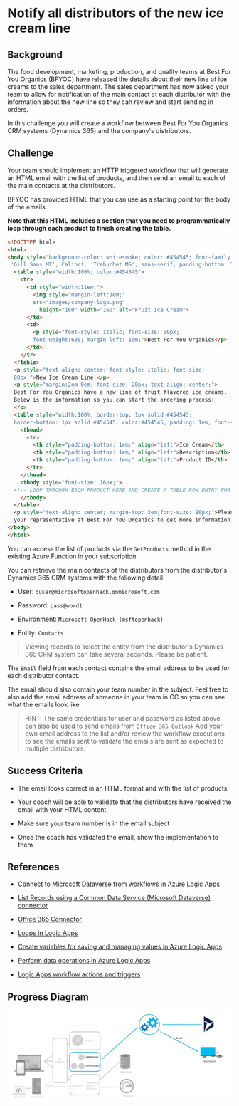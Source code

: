 # Notify all distributors of the new ice cream line

## Background

The food development, marketing, production, and quality teams at Best For You Organics (BFYOC) have released the details about their new line of ice creams to the sales department. The sales department has now asked your team to allow for notification of the main contact at each distributor with the information about the new line so they can review and start sending in orders.

In this challenge you will create a workflow between Best For You Organics CRM systems (Dynamics 365) and the company's distributors.  

## Challenge

Your team should implement an HTTP triggered workflow that will generate an HTML email with the list of products, and then send an email to each of the main contacts at the distributors.

BFYOC has provided HTML that you can use as a starting point for the body of the emails.  

**Note that this HTML includes a section that you need to programmatically loop through each product to finish creating the table.**

```HTML
<!DOCTYPE html>
<html>
<body style="background-color: whitesmoke; color: #454545; font-family:'Gill Sans',
 'Gill Sans MT', Calibri, 'Trebuchet MS', sans-serif; padding-bottom: 3em;">
  <table style="width:100%; color:#454545">
    <tr>
      <td style="width:11em;">
        <img style="margin-left:1em;"
        src="images/company-logo.png"
          height="160" width="160" alt="Fruit Ice Cream">
      </td>
      <td>
        <p style="font-style: italic; font-size: 50px;
        font-weight:600; margin-left: 1em;">Best For You Organics</p>
      </td>
    </tr>
  </table>
  <p style="text-align: center; font-style: italic; font-size:
  80px;">New Ice Cream Line!</p>
  <p style="margin:2em 0em; font-size: 20px; text-align: center;">
  Best For You Organics have a new line of fruit flavored ice creams.
  Below is the information so you can start the ordering process:
  </p>
  <table style="width:100%; border-top: 1px solid #454545;
  border-bottom: 1px solid #454545; color:#454545; padding: 1em; font-size: 20px;">
    <thead>
      <tr>
        <th style="padding-bottom: 1em;" align="left">Ice Cream</th>
        <th style="padding-bottom: 1em;" align="left">Description</th>
        <th style="padding-bottom: 1em;" align="left">Product ID</th>
      </tr>
    </thead>
    <tbody style="font-size: 16px;">
  <!-- LOOP THROUGH EACH PRODUCT HERE AND CREATE A TABLE ROW ENTRY FOR EACH -->
    </tbody>
  </table>
  <p style="text-align: center; margin-top: 3em;font-size: 20px;">Please contact
  your representative at Best For You Organics to get more information..</p>
</body>
</html>
```

You can access the list of products via the `GetProducts` method in the existing Azure Function in your subscription.

You can retrieve the main contacts of the distributors from the distributor's Dynamics 365 CRM systems with the following detail:

* User: `duser@microsoftopenhack.onmicrosoft.com`

* Password: `pass@word1`

* Environment: `Microsoft OpenHack (msftopenhack)`

* Entity: `Contacts`

> Viewing records to select the entity from the distributor's Dynamics 365 CRM system can take several seconds. Please be patient.

The `Email` field from each contact contains the email address to be used for each distributor contact.  

The email should also contain your team number in the subject. Feel free to also add the email address of someone in your team in CC so you can see what the emails look like.

>HINT: The same credentials for user and password as listed above can also be used to send emails from `Office 365 Outlook` Add your own email address to the list and/or review the workflow executions to see the emails sent to validate the emails are sent as expected to multiple distributors.  

## Success Criteria

* The email looks correct in an HTML format and with the list of products

* Your coach will be able to validate that the distributors have received the email with your HTML content

* Make sure your team number is in the email subject

* Once the coach has validated the email, show the implementation to them

## References  

* [Connect to Microsoft Dataverse from workflows in Azure Logic Apps](https://learn.microsoft.com/en-us/azure/connectors/connect-common-data-service)  

* [List Records using a Common Data Service (Microsoft Dataverse) connector](https://docs.microsoft.com/en-us/azure/connectors/connect-common-data-service#list-records-based-on-a-filter)  

* [Office 365 Connector](https://docs.microsoft.com/en-us/connectors/office365/)  

* [Loops in Logic Apps](https://docs.microsoft.com/azure/logic-apps/logic-apps-control-flow-loops)  

* [Create variables for saving and managing values in Azure Logic Apps](https://docs.microsoft.com/azure/logic-apps/logic-apps-create-variables-store-values)  

* [Perform data operations in Azure Logic Apps](https://docs.microsoft.com/azure/logic-apps/logic-apps-perform-data-operations)  

* [Logic Apps workflow actions and triggers](https://docs.microsoft.com/azure/logic-apps/logic-apps-workflow-actions-triggers)  

## Progress Diagram

![Distributor notification progress diagram](images/distributor-notification-progress-diagram.jpg)
